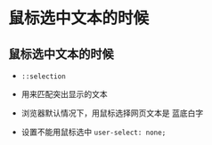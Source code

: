 # 鼠标选中文本的时候

## 鼠标选中文本的时候

  - `::selection`

  - 用来匹配突出显示的文本

  - 浏览器默认情况下，用鼠标选择网页文本是 蓝底白字

  - 设置不能用鼠标选中 `user-select: none;`
